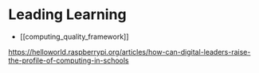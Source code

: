 Leading Learning
================

* [[computing_quality_framework]]

https://helloworld.raspberrypi.org/articles/how-can-digital-leaders-raise-the-profile-of-computing-in-schools